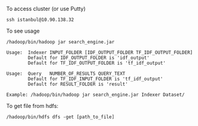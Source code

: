 To access cluster (or use Putty)
```
ssh istanbul@10.90.138.32
```

To see usage
```
/hadoop/bin/hadoop jar search_engine.jar 
```

```
Usage:	Indexer INPUT_FOLDER [IDF_OUTPUT_FOLDER TF_IDF_OUTPUT_FOLDER]
		Default for IDF_OUTPUT_FOLDER is 'idf_output'
		Default for TF_IDF_OUTPUT_FOLDER is 'tf_idf_output'

Usage:	Query   NUMBER_OF_RESULTS QUERY_TEXT
		Default for TF_IDF_INPUT_FOLDER is 'tf_idf_output'
		Default for RESULT_FOLDER is 'result'

Example: /hadoop/bin/hadoop jar search_engine.jar Indexer Dataset/
```

To get file from hdfs:
```
/hadoop/bin/hdfs dfs -get [path_to_file]
```
